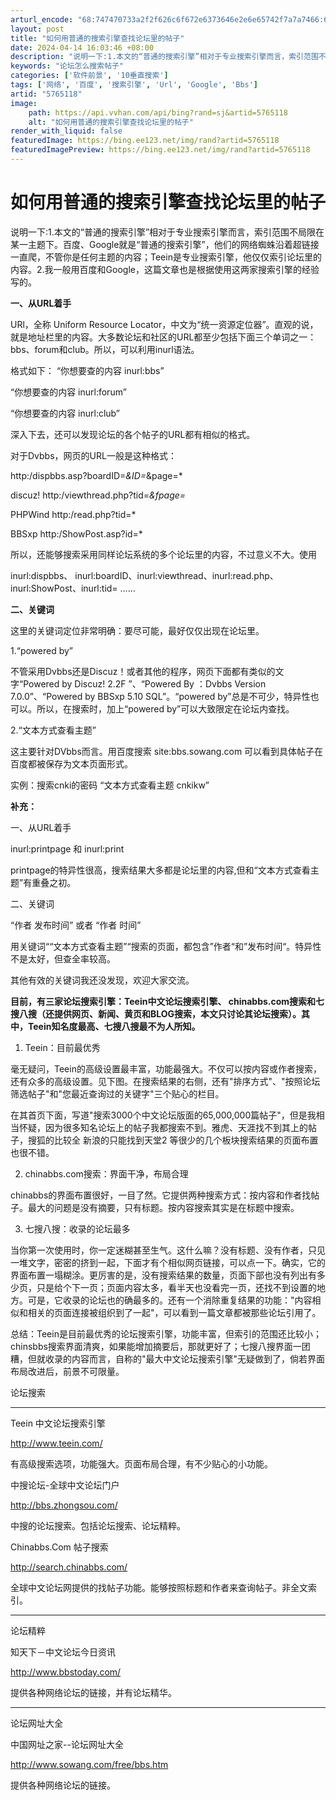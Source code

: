 ```yaml
---
arturl_encode: "68:747470733a2f2f626c6f672e6373646e2e6e65742f7a7a7466:6a2f61727469636c652f64657461696c732f35373635313138"
layout: post
title: "如何用普通的搜索引擎查找论坛里的帖子"
date: 2024-04-14 16:03:46 +08:00
description: "说明一下:1.本文的“普通的搜索引擎”相对于专业搜索引擎而言，索引范围不局限在某一主题下。百度、Go"
keywords: "论坛怎么搜索帖子"
categories: ['软件前景', '10垂直搜索']
tags: ['网络', '百度', '搜索引擎', 'Url', 'Google', 'Bbs']
artid: "5765118"
image:
    path: https://api.vvhan.com/api/bing?rand=sj&artid=5765118
    alt: "如何用普通的搜索引擎查找论坛里的帖子"
render_with_liquid: false
featuredImage: https://bing.ee123.net/img/rand?artid=5765118
featuredImagePreview: https://bing.ee123.net/img/rand?artid=5765118
---
```


# 如何用普通的搜索引擎查找论坛里的帖子

说明一下:1.本文的“普通的搜索引擎”相对于专业搜索引擎而言，索引范围不局限在某一主题下。百度、Google就是“普通的搜索引擎”，他们的网络蜘蛛沿着超链接一直爬，不管你是任何主题的内容；Teein是专业搜索引擎，他仅仅索引论坛里的内容。2.我一般用百度和Google，这篇文章也是根据使用这两家搜索引擎的经验写的。

**一、从URL着手**
  
URl，全称 Uniform Resource Locator，中文为“统一资源定位器”。直观的说，就是地址栏里的内容。大多数论坛和社区的URL都至少包括下面三个单词之一：bbs、forum和club。所以，可以利用inurl语法。
  
格式如下： “你想要查的内容 inurl:bbs”
  
“你想要查的内容 inurl:forum”
  
“你想要查的内容 inurl:club”
  
深入下去，还可以发现论坛的各个帖子的URL都有相似的格式。
  
对于Dvbbs，网页的URL一般是这种格式：
  
http:/dispbbs.asp?boardID=*&ID=*&page=*
  
discuz! http:/viewthread.php?tid=*&fpage=*
  
PHPWind http:/read.php?tid=*
  
BBSxp http:/ShowPost.asp?id=*
  
  
所以，还能够搜索采用同样论坛系统的多个论坛里的内容，不过意义不大。使用
  
inurl:dispbbs、 inurl:boardID、inurl:viewthread、inurl:read.php、inurl:ShowPost、inurl:tid= ……
  
**二、关键词**
  
这里的关键词定位非常明确：要尽可能，最好仅仅出现在论坛里。
  
1.“powered by”
  
不管采用Dvbbs还是Discuz！或者其他的程序，网页下面都有类似的文字“Powered by Discuz! 2.2F ”、“Powered By ：Dvbbs Version 7.0.0”、“Powered by BBSxp 5.10 SQL”。“powered by”总是不可少，特异性也可以。所以，在搜索时，加上“powered by”可以大致限定在论坛内查找。
  
  
2.“文本方式查看主题”
  
这主要针对DVbbs而言。用百度搜索 site:bbs.sowang.com 可以看到具体帖子在百度都被保存为文本页面形式。
  
实例：搜索cnki的密码 “文本方式查看主题 cnkikw”
  
**补充：**
  
一、从URL着手
  
inurl:printpage 和 inurl:print
  
printpage的特异性很高，搜索结果大多都是论坛里的内容,但和“文本方式查看主题”有重叠之初。
  
二、关键词
  
“作者 发布时间” 或者 “作者 时间”
  
用关键词““文本方式查看主题”“搜索的页面，都包含”作者“和”发布时间“。特异性不是太好，但查全率较高。
  
其他有效的关键词我还没发现，欢迎大家交流。

**目前，有三家论坛搜索引擎：Teein中文论坛搜索引擎、 chinabbs.com搜索和七搜八搜（还提供网页、新闻、黄页和BLOG搜索，本文只讨论其论坛搜索）。其中，Teein知名度最高、七搜八搜最不为人所知。**

1. Teein：目前最优秀
  
毫无疑问，Teein的高级设置最丰富，功能最强大。不仅可以按内容或作者搜索，还有众多的高级设置。见下图。在搜索结果的右侧，还有"排序方式"、"按照论坛筛选帖子"和"您最近查询过的关键字"三个贴心的栏目。
  
在其首页下面，写道"搜索3000个中文论坛版面的65,000,000篇帖子"，但是我相当怀疑，因为很多知名论坛上的帖子我都搜索不到。雅虎、天涯找不到其上的帖子，搜狐的比较全 新浪的只能找到天堂2 等很少的几个板块搜索结果的页面布置也很不错。
  
2. chinabbs.com搜索：界面干净，布局合理
  
chinabbs的界面布置很好，一目了然。它提供两种搜索方式：按内容和作者找帖子。最大的问题是没有摘要，只有标题。按内容搜索其实是在标题中搜索。
  
3. 七搜八搜：收录的论坛最多
  
当你第一次使用时，你一定迷糊甚至生气。这什么嘛？没有标题、没有作者，只见一堆文字，密密的挤到一起，下面才有个相似网页链接，可以点一下。确实，它的界面布置一塌糊涂。更厉害的是，没有搜索结果的数量，页面下部也没有列出有多少页，只是给个下一页；页面内容太多，看半天也没看完一页，还找不到设置的地方。可是，它收录的论坛也的确最多的。还有一个消除重复结果的功能："内容相似和相关的页面连接被组织到了一起"，可以看到一篇文章都被那些论坛引用了。
  
总结：Teein是目前最优秀的论坛搜索引擎，功能丰富，但索引的范围还比较小；chinsbbs搜索界面清爽，如果能增加摘要后，那就更好了；七搜八搜界面一团糟，但就收录的内容而言，自称的"最大中文论坛搜索引擎"无疑做到了，倘若界面布局改进后，前景不可限量。

论坛搜索
  
--------------------------------------------------------------------------------
  

Teein 中文论坛搜索引擎
  
<http://www.teein.com/>
  
有高级搜索选项，功能强大。页面布局合理，有不少贴心的小功能。
  

中搜论坛-全球中文论坛门户
  
<http://bbs.zhongsou.com/>
  
中搜的论坛搜索。包括论坛搜索、论坛精粹。
  

Chinabbs.Com 帖子搜索
  
<http://search.chinabbs.com/>
  
全球中文论坛网提供的找帖子功能。能够按照标题和作者来查询帖子。非全文索引。
  
--------------------------------------------------------------------------------
  
论坛精粹
  

知天下－中文论坛今日资讯
  
<http://www.bbstoday.com/>
  
提供各种网络论坛的链接，并有论坛精华。
  
--------------------------------------------------------------------------------
  
论坛网址大全
  

中国网址之家--论坛网址大全
  
<http://www.sowang.com/free/bbs.htm>
  
提供各种网络论坛的链接。
